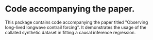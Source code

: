 # Code accompanying the paper.

This package contains code accompanying the paper titled
"Observing long-lived longwave contrail forcing". It demonstrates
the usage of the collated synthetic dataset in fitting a causal
inference regression.
